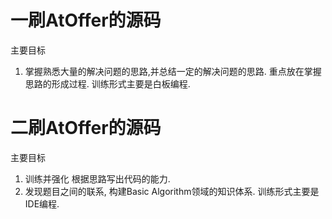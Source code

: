 # 一刷AtOffer的源码
主要目标
1. 掌握熟悉大量的解决问题的思路,并总结一定的解决问题的思路. 重点放在掌握思路的形成过程.
训练形式主要是白板编程.

# 二刷AtOffer的源码
主要目标
1. 训练并强化 根据思路写出代码的能力.
2. 发现题目之间的联系, 构建Basic Algorithm领域的知识体系.
训练形式主要是IDE编程.
